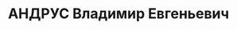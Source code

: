 ---
title: АНДРУС Владимир Евгеньевич
description: "Род. в 1909, г. Баку, русский. Место проживания: г. Батуми. Род занятий:\
  \ ранее работал главным механиком Батумского нефтезавода. Инженер-механик. \n  Осужден\
  \ Тройкой при НКВД ГССР 10.11.1937. Мера наказания: расстрел с конфискацией личного\
  \ имущества. Дата расстрела: 15.11.1937"
---